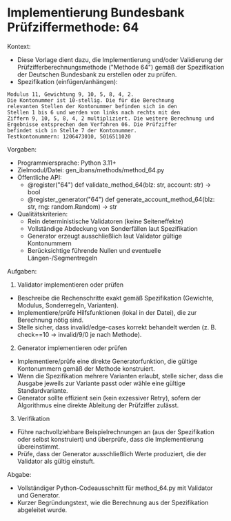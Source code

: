 # Implementierung Bundesbank Prüfziffermethode: 64

Kontext:
- Diese Vorlage dient dazu, die Implementierung und/oder Validierung der Prüfzifferberechnungsmethode ("Methode 64") gemäß der Spezifikation der Deutschen Bundesbank zu erstellen oder zu prüfen.
- Spezifikation (einfügen/anhängen):

```Text
Modulus 11, Gewichtung 9, 10, 5, 8, 4, 2.
Die Kontonummer ist 10-stellig. Die für die Berechnung
relevanten Stellen der Kontonummer befinden sich in den
Stellen 1 bis 6 und werden von links nach rechts mit den
Ziffern 9, 10, 5, 8, 4, 2 multipliziert. Die weitere Berechnung und
Ergebnisse entsprechen dem Verfahren 06. Die Prüfziffer
befindet sich in Stelle 7 der Kontonummer.
Testkontonummern: 1206473010, 5016511020
```

Vorgaben:
- Programmiersprache: Python 3.11+
- Zielmodul/Datei: gen_ibans/methods/method_64.py
- Öffentliche API:
  - @register("64") def validate_method_64(blz: str, account: str) -> bool
  - @register_generator("64") def generate_account_method_64(blz: str, rng: random.Random) -> str
- Qualitätskriterien:
  - Rein deterministische Validatoren (keine Seiteneffekte)
  - Vollständige Abdeckung von Sonderfällen laut Spezifikation
  - Generator erzeugt ausschließlich laut Validator gültige Kontonummern
  - Berücksichtige führende Nullen und eventuelle Längen-/Segmentregeln

Aufgaben:
1) Validator implementieren oder prüfen
- Beschreibe die Rechenschritte exakt gemäß Spezifikation (Gewichte, Modulus, Sonderregeln, Varianten).
- Implementiere/prüfe Hilfsfunktionen (lokal in der Datei), die zur Berechnung nötig sind.
- Stelle sicher, dass invalid/edge-cases korrekt behandelt werden (z. B. check==10 -> invalid/9/0 je nach Methode).

2) Generator implementieren oder prüfen
- Implementiere/prüfe eine direkte Generatorfunktion, die gültige Kontonummern gemäß der Methode konstruiert.
- Wenn die Spezifikation mehrere Varianten erlaubt, stelle sicher, dass die Ausgabe jeweils zur Variante passt oder wähle eine gültige Standardvariante.
- Generator sollte effizient sein (kein exzessiver Retry), sofern der Algorithmus eine direkte Ableitung der Prüfziffer zulässt.

3) Verifikation
- Führe nachvollziehbare Beispielrechnungen an (aus der Spezifikation oder selbst konstruiert) und überprüfe, dass die Implementierung übereinstimmt.
- Prüfe, dass der Generator ausschließlich Werte produziert, die der Validator als gültig einstuft.

Abgabe:
- Vollständiger Python-Codeausschnitt für method_64.py mit Validator und Generator.
- Kurzer Begründungstext, wie die Berechnung aus der Spezifikation abgeleitet wurde.